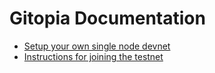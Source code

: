 # Gitopia Documentation

- [Setup your own single node devnet](./devnet.md)
- [Instructions for joining the testnet](./testnet.md)
